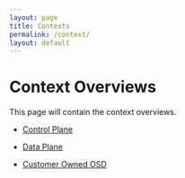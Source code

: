 ```yaml
---
layout: page
title: Contexts
permalink: /context/
layout: default
---
```


# Context Overviews

This page will contain the context overviews.

* [Control Plane](control-plane)

* [Data Plane](data-plane)

* [Customer Owned OSD](customer-osd)